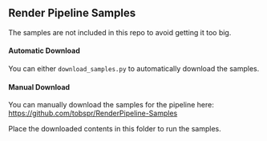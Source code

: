 ## Render Pipeline Samples

The samples are not included in this repo to avoid getting it too big.

#### Automatic Download
You can either `download_samples.py` to automatically download the samples.

#### Manual Download
You can manually download the samples for the pipeline here:
<a href="https://github.com/tobspr/RenderPipeline-Samples
">https://github.com/tobspr/RenderPipeline-Samples</a>

Place the downloaded contents in this folder to run the samples.